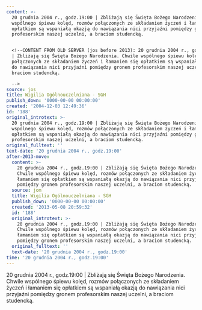 ```yaml
---
content: >-
  20 grudnia 2004 r., godz.19:00 | Zbliżają się Święta Bożego Narodzenia. Chwile
  wspólnego śpiewu kolęd, rozmów połączonych ze składaniem życzeń i łamaniem się
  opłatkiem są wspaniałą okazją do nawiązania nici przyjaźni pomiędzy gronem
  profesorskim naszej uczelni, a braciom studencką.


  <!--CONTENT FROM OLD SERVER (jos before 2013): 20 grudnia 2004 r., godz.19:00
  | Zbliżają się Święta Bożego Narodzenia. Chwile wspólnego śpiewu kolęd, rozmów
  połączonych ze składaniem życzeń i łamaniem się opłatkiem są wspaniałą okazją
  do nawiązania nici przyjaźni pomiędzy gronem profesorskim naszej uczelni, a
  braciom studencką.

  -->
source: jos
title: Wigilia Ogólnouczelniana - SGH
publish_down: '0000-00-00 00:00:00'
created: '2004-12-03 12:49:36'
id: '188'
original_introtext: >-
  20 grudnia 2004 r., godz.19:00 | Zbliżają się Święta Bożego Narodzenia. Chwile
  wspólnego śpiewu kolęd, rozmów połączonych ze składaniem życzeń i łamaniem się
  opłatkiem są wspaniałą okazją do nawiązania nici przyjaźni pomiędzy gronem
  profesorskim naszej uczelni, a braciom studencką.
original_fulltext: ''
text-date: '20 grudnia 2004 r., godz.19:00'
after-2013-move:
  content: >-
    20 grudnia 2004 r., godz.19:00 | Zbliżają się Święta Bożego Narodzenia.
    Chwile wspólnego śpiewu kolęd, rozmów połączonych ze składaniem życzeń i
    łamaniem się opłatkiem są wspaniałą okazją do nawiązania nici przyjaźni
    pomiędzy gronem profesorskim naszej uczelni, a braciom studencką.
  source: jom
  title: Wigilia Ogólnouczelniana - SGH
  publish_down: '0000-00-00 00:00:00'
  created: '2013-05-08 20:59:32'
  id: '188'
  original_introtext: >-
    20 grudnia 2004 r., godz.19:00 | Zbliżają się Święta Bożego Narodzenia.
    Chwile wspólnego śpiewu kolęd, rozmów połączonych ze składaniem życzeń i
    łamaniem się opłatkiem są wspaniałą okazją do nawiązania nici przyjaźni
    pomiędzy gronem profesorskim naszej uczelni, a braciom studencką.
  original_fulltext: ''
  text-date: '20 grudnia 2004 r., godz.19:00'
time: '20 grudnia 2004 r., godz.19:00'
---
```

20 grudnia 2004 r., godz.19:00 | Zbliżają się Święta Bożego Narodzenia. Chwile wspólnego śpiewu kolęd, rozmów połączonych ze składaniem życzeń i łamaniem się opłatkiem są wspaniałą okazją do nawiązania nici przyjaźni pomiędzy gronem profesorskim naszej uczelni, a braciom studencką.

<!--CONTENT FROM OLD SERVER (jos before 2013): 20 grudnia 2004 r., godz.19:00 | Zbliżają się Święta Bożego Narodzenia. Chwile wspólnego śpiewu kolęd, rozmów połączonych ze składaniem życzeń i łamaniem się opłatkiem są wspaniałą okazją do nawiązania nici przyjaźni pomiędzy gronem profesorskim naszej uczelni, a braciom studencką.
-->

<!--{{json:{"created_date":"2004-12-03 12:49:36","publish_down":"0000-00-00 00:00:00","id":"188"}}}-->